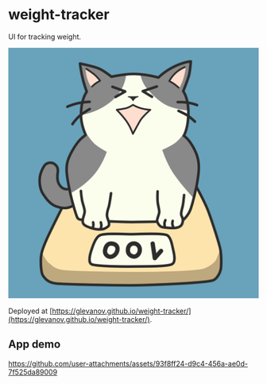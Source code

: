 # weight-tracker
UI for tracking weight.

![cat is not happy about weighing 100 kilos](./public/android-chrome-512x512.png)

Deployed at [https://glevanov.github.io/weight-tracker/](https://glevanov.github.io/weight-tracker/).

## App demo
https://github.com/user-attachments/assets/93f8ff24-d9c4-456a-ae0d-7f525da89009

